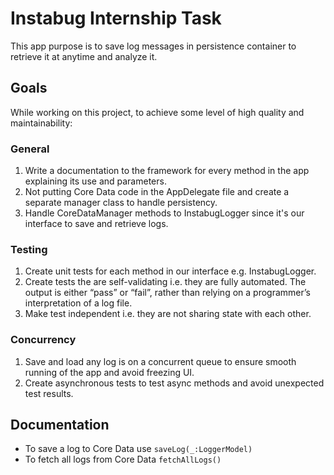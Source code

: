 # Instabug Internship Task
This app purpose is to save log messages in persistence container to retrieve it at anytime and analyze it.


## Goals
While working on this project, to achieve some level of high quality and maintainability:

### General

1. Write a documentation to the framework for every method in the app explaining its use and parameters. 
2. Not putting Core Data code in the AppDelegate file and create a separate manager class to handle persistency.
3. Handle CoreDataManager methods to InstabugLogger since it's our interface to save and retrieve logs.

### Testing

1. Create unit tests for each method in our interface e.g. InstabugLogger.
2. Create tests the are self-validating i.e. they are fully automated. The output is either “pass” or “fail”, rather than relying on a programmer’s interpretation of a log file.
3. Make test independent i.e. they are not sharing state with each other.

### Concurrency

1. Save and load any log is on a concurrent queue to ensure smooth running of the app and avoid freezing UI.
2. Create asynchronous tests to test async methods and avoid unexpected test results.



## Documentation

- To save a log to Core Data use `saveLog(_:LoggerModel)`
- To fetch all logs from Core Data `fetchAllLogs()`


